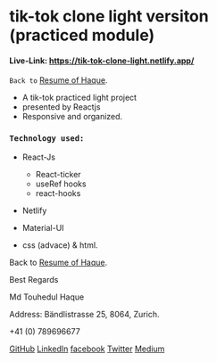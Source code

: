 # tik-tok clone light versiton (practiced module)
#### Live-Link: https://tik-tok-clone-light.netlify.app/

`Back to` [Resume of Haque](https://drive.google.com/file/d/1OPYsxd5woKjk59KSaLfclYRCAxCbx66D/view).

- A tik-tok practiced light project
- presented by Reactjs
- Responsive and organized.

### `Technology used:`
- React-Js 
  - React-ticker 
  - useRef hooks 
  - react-hooks
  
- Netlify
- Material-UI
- css (advace) & html.

Back to [Resume of Haque](https://drive.google.com/file/d/1OPYsxd5woKjk59KSaLfclYRCAxCbx66D/view).

Best Regards

Md Touhedul Haque

Address: Bändlistrasse 25, 8064, Zurich.

+41 (0) 789696677

[GitHub](https://github.com/touhedulhaque)    [LinkedIn](https://www.linkedin.com/in/md-touhedul-haque)    [facebook](https://facebook.com/haque.touhedul)    [Twitter](https://twitter.com/HaqueTouhedul)    [Medium](https://razmbamkt.medium.com)
